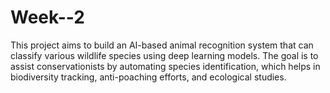 # Week--2
This project aims to build an AI-based animal recognition system that can classify various wildlife species using deep learning models. The goal is to assist conservationists by automating species identification, which helps in biodiversity tracking, anti-poaching efforts, and ecological studies.
